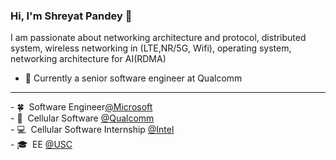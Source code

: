 ### Hi, I'm Shreyat Pandey 👋
I am passionate about networking architecture and protocol, distributed system, wireless networking in (LTE,NR/5G, Wifi), operating system, networking architecture for AI(RDMA)

- 🔭 Currently a senior software engineer at Qualcomm

<hr>
- 🍀 &nbsp;Software Engineer<a href="https://www.microsoft.com/en-in" target="_blank">@Microsoft</a><br>
- 📱 &nbsp;Cellular Software <a href="https://www.qualcomm.com/" target="_blank">@Qualcomm</a><br>
- 💻 &nbsp;Cellular Software Internship <a href="https://https://www.intel.com/content/www/us/en/homepage.html/" target="_blank">@Intel</a><br>
- 🎓 &nbsp;EE <a href="https://www.usc.edu/" target="_blank">@USC</a><br>

<!--
**shreyatpandey/shreyatpandey** is a ✨ _special_ ✨ repository because its `README.md` (this file) appears on your GitHub profile.

Here are some ideas to get you started:

- 🔭 I’m currently a software engineer at Qualcomm
- 🌱 I’m currently learning ...
- 👯 I’m looking to collaborate on ...
- 🤔 I’m looking for help with ...
- 💬 Ask me about ...
- 📫 How to reach me: ...
- 😄 Pronouns: ...
- ⚡ Fun fact: ...
-->
